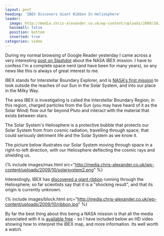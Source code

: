 ```yaml
---
layout: post
heading: 'IBEX Discovers Giant Ribbon In Heliosphere'
leader:
  image: http://media.chris-alexander.co.uk/wp-content/uploads/2009/10/solarsystem.png
  hassmall: false
  position: bottom
  inverted: true
categories: video
---
```


During my normal browsing of Google Reader yesterday I came across a very interesting [post on Slashdot](http://science.slashdot.org/story/09/10/17/1719240/Giant-Ribbon-Discovered-At-Edge-of-Solar-System?from=rss) about the NASA IBEX mission. I have to confess I'm a complete space nerd (and have been for many years), so any news like this is always of great interest to me.

IBEX stands for Interstellar Boundary Explorer, and is [NASA's first mission](http://www.nasa.gov/mission_pages/ibex/allsky_map.html) to look outside the reaches of our Sun in the Solar System, and into our place in the Milky Way.

The area IBEX is investigating is called the Interstellar Boundary Region; in this region, charged particles from the Sun (you may have heard of it as the Solar Wind) flow out far beyond Pluto and interact with the material that exists between stars.

The Solar System's Heliosphere is a protective bubble that protects our Solar System from from cosmic radiation, travelling through space, that could seriously detriment life and the Solar System as we know it.

The picture below illustrates our Solar System moving through space in a right-to-left direction, with our Heliosphere deflecting the cosmic rays and shielding us.

{% include images/max.html src="http://media.chris-alexander.co.uk/wp-content/uploads/2009/10/solarsystem2.png" %}

Interestingly, IBEX has [discovered a giant ribbon](http://science.nasa.gov/headlines/y2009/15oct_ibex.htm?list1079677) running through the Heliosphere; so far scientists say that it is a "shocking result", and that its origin is currently unknown.

{% include images/block.html src="http://media.chris-alexander.co.uk/wp-content/uploads/2009/10/ribbon.jpg" %}

By far the best thing about this being a NASA mission is that all the media associated with it is [available free](http://www.nasa.gov/mission_pages/ibex/allsky_visuals.html) - so I have included below an HD video showing how to interpret the IBEX map, and more information. Its well worth a watch.
